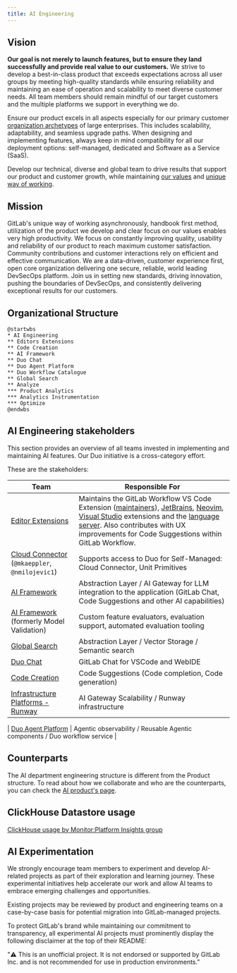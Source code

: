 ```yaml
---
title: AI Engineering
---
```


## Vision

 **Our goal is not merely to launch features, but to ensure they land successfully and provide real value to our customers.** We strive to develop a best-in-class product that exceeds expectations across all user groups by meeting high-quality standards while ensuring reliability and maintaining an ease of operation and scalability to meet diverse customer needs. All team members should remain mindful of our target customers and the multiple platforms we support in everything we do.

Ensure our product excels in all aspects especially for our primary customer [organization archetypes](/handbook/product/personas/organization-archetype/) of large enterprises. This includes scalability, adaptability, and seamless upgrade paths. When designing and implementing features, always keep in mind compatibility for all our deployment options: self-managed, dedicated and Software as a Service (SaaS).

Develop our technical, diverse and global team to drive results that support our product and customer growth, while maintaining [our values](/handbook/values/) and [unique way of working](/handbook/company/culture/all-remote/guide/).

## Mission

GitLab's unique way of working asynchronously, handbook first method, utilization of the product we develop and clear focus on our values enables very high productivity. We focus on constantly improving quality, usability and reliability of our product to reach maximum customer satisfaction. Community contributions and customer interactions rely on efficient and effective communication. We are a data-driven, customer experience first, open core organization delivering one secure, reliable, world leading DevSecOps platform. Join us in setting new standards, driving innovation, pushing the boundaries of DevSecOps, and consistently delivering exceptional results for our customers.

## Organizational Structure

```plantuml
@startwbs
* AI Engineering
** Editors Extensions
** Code Creation
** AI Framework
** Duo Chat
** Duo Agent Platform
** Duo Workflow Catalogue
** Global Search
** Analyze
*** Product Analytics
*** Analytics Instrumentation
*** Optimize
@endwbs
```

## AI Engineering stakeholders

This section provides an overview of all teams invested in implementing and maintaining AI features. Our Duo initiative is a cross-category effort.

These are the stakeholders:

| Team                                                                                                                              | Responsible For                                                                                                                                                                                                                                                                                                                                                                                                                                                                                                                                                |
|-----------------------------------------------------------------------------------------------------------------------------------|----------------------------------------------------------------------------------------------------------------------------------------------------------------------------------------------------------------------------------------------------------------------------------------------------------------------------------------------------------------------------------------------------------------------------------------------------------------------------------------------------------------------------------------------------------------|
| [Editor Extensions](/handbook/engineering/ai/editor-extensions/)                                              | Maintains the GitLab Workflow VS Code Extension ([maintainers](https://gitlab-org.gitlab.io/gitlab-roulette/?currentProject=gitlab-vscode-extension&mode=show&hidden=reviewer)), [JetBrains](https://gitlab.com/groups/gitlab-org/-/epics/6349), [Neovim](https://gitlab.com/groups/gitlab-org/-/epics/10739), [Visual Studio](https://gitlab.com/groups/gitlab-org/-/epics/10668) extensions and the [language server](https://gitlab.com/groups/gitlab-org/-/epics/2431). Also contributes with UX improvements for Code Suggestions within GitLab Workflow. |
| [Cloud Connector](/handbook/engineering/infrastructure/team/cloud-connector/) (`@mkaeppler`, `@nmilojevic1`) | Supports access to Duo for Self-Managed: Cloud Connector, Unit Primitives                                                                                                                                                                                                                                                                                                                                                                                                                                                                                      |
| [AI Framework](/handbook/engineering/ai/ai-framework/)                                           | Abstraction Layer / AI Gateway for LLM integration to the application (GitLab Chat, Code Suggestions and other AI capabilities)                                                                                                                                                                                                                                                                                                                                                                                                                                |
| [AI Framework](/handbook/engineering/ai/ai-framework/) (formerly Model Validation)               | Custom feature evaluators, evaluation support, automated evaluation tooling                                                                                                                                                                                                                                                                                                                                                                                                                                                                                    |
| [Global Search](/handbook/engineering/ai/search/)                                                        | Abstraction Layer / Vector Storage / Semantic search                                                                                                                                                                                                                                                                                                                                                                                                                                                                                                           |
| [Duo Chat](/handbook/engineering/ai/duo-chat/)                                                   | GitLab Chat for VSCode and WebIDE                                                                                                                                                                                                                                                                                                                                                                                                                                                                                                                              |
| [Code Creation](/handbook/engineering/ai/code-creation/)                                                      | Code Suggestions (Code completion, Code generation)                                                                                                                                                                                                                                                                                                                                                                                                                                                                                                            |
| [Infrastructure Platforms - Runway](/handbook/engineering/infrastructure/team/runway/)                                                                           | AI Gateway Scalability / Runway infrastructure                                                                                                                                                                                                                                                                                                                                                                                                                                                                            |

| [Duo Agent Platform](/handbook/engineering/ai/duo-agent-platform/)                                                                           | Agentic observability / Reusable Agentic components / Duo workflow service                                                                                                                                                                                                                                                                                                                                                                                                                                                                           |

## Counterparts

The AI department engineering structure is different from the Product structure. To read about how we collaborate and who are the counterparts, you can check the [AI product's page](/handbook/product/ai/).

## ClickHouse Datastore usage

[ClickHouse usage by Monitor:Platform Insights group](/handbook/engineering/data-engineering/analytics/monitor/platform-insights/#clickhouse-datastore)

## AI Experimentation

We strongly encourage team members to experiment and develop AI-related projects as part of their exploration and learning journey. These experimental initiatives help accelerate our work and allow AI teams to embrace emerging challenges and opportunities.

Existing projects may be reviewed by product and engineering teams on a case-by-case basis for potential migration into GitLab-managed projects.

To protect GitLab's brand while maintaining our commitment to transparency, all experimental AI projects must prominently display the following disclaimer at the top of their README:

"⚠️ This is an unofficial project. It is not endorsed or supported by GitLab Inc. and is not recommended for use in production environments."
